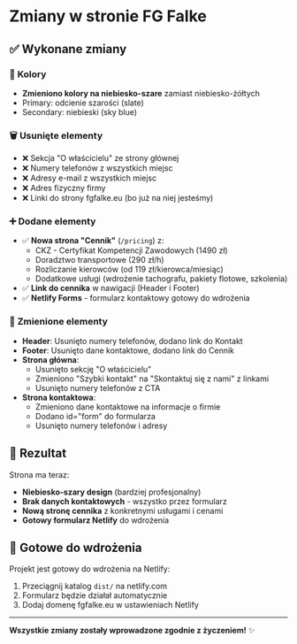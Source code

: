 # Zmiany w stronie FG Falke

## ✅ Wykonane zmiany

### 🎨 **Kolory**
- **Zmieniono kolory na niebiesko-szare** zamiast niebiesko-żółtych
- Primary: odcienie szarości (slate)
- Secondary: niebieski (sky blue)

### 🗑️ **Usunięte elementy**
- ❌ Sekcja "O właścicielu" ze strony głównej
- ❌ Numery telefonów z wszystkich miejsc
- ❌ Adresy e-mail z wszystkich miejsc  
- ❌ Adres fizyczny firmy
- ❌ Linki do strony fgfalke.eu (bo już na niej jesteśmy)

### ➕ **Dodane elementy**
- ✅ **Nowa strona "Cennik"** (`/pricing`) z:
  - CKZ - Certyfikat Kompetencji Zawodowych (1490 zł)
  - Doradztwo transportowe (290 zł/h)
  - Rozliczanie kierowców (od 119 zł/kierowca/miesiąc)
  - Dodatkowe usługi (wdrożenie tachografu, pakiety flotowe, szkolenia)
- ✅ **Link do cennika** w nawigacji (Header i Footer)
- ✅ **Netlify Forms** - formularz kontaktowy gotowy do wdrożenia

### 🔄 **Zmienione elementy**
- **Header**: Usunięto numery telefonów, dodano link do Kontakt
- **Footer**: Usunięto dane kontaktowe, dodano link do Cennik
- **Strona główna**: 
  - Usunięto sekcję "O właścicielu"
  - Zmieniono "Szybki kontakt" na "Skontaktuj się z nami" z linkami
  - Usunięto numery telefonów z CTA
- **Strona kontaktowa**:
  - Zmieniono dane kontaktowe na informacje o firmie
  - Dodano id="form" do formularza
  - Usunięto numery telefonów i adresy

## 🎯 **Rezultat**

Strona ma teraz:
- **Niebiesko-szary design** (bardziej profesjonalny)
- **Brak danych kontaktowych** - wszystko przez formularz
- **Nową stronę cennika** z konkretnymi usługami i cenami
- **Gotowy formularz Netlify** do wdrożenia

## 🚀 **Gotowe do wdrożenia**

Projekt jest gotowy do wdrożenia na Netlify:
1. Przeciągnij katalog `dist/` na netlify.com
2. Formularz będzie działał automatycznie
3. Dodaj domenę fgfalke.eu w ustawieniach Netlify

---

**Wszystkie zmiany zostały wprowadzone zgodnie z życzeniem!** ✨
